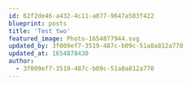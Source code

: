 ```yaml
---
id: 62f2de46-a432-4c11-a077-9647a583f422
blueprint: posts
title: 'Test two'
featured_image: Photo-1654877944.svg
updated_by: 3f009ef7-3519-487c-b09c-51a8a812a770
updated_at: 1654878430
author:
  - 3f009ef7-3519-487c-b09c-51a8a812a770
---
```

